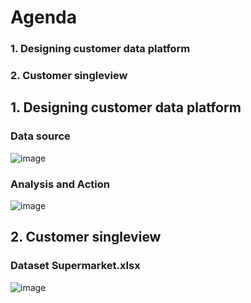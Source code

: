 # Agenda
### 1. Designing customer data platform
### 2. Customer singleview

## 1. Designing customer data platform
### Data source
![image](https://github.com/Plannjeera/MADT8101-Customer-analytic/assets/115640119/829f895e-4f75-495b-a5a3-50b0178a4a40)

### Analysis and Action
![image](https://github.com/Plannjeera/MADT8101-Customer-analytic/assets/115640119/d606f2ed-e8cb-4ffa-bbd4-493434e87dae)

## 2. Customer singleview
### Dataset Supermarket.xlsx
![image](https://github.com/Plannjeera/MADT8101-Customer-analytic/assets/115640119/71dc2d53-43d9-46e0-8d54-3a00ff5ebb9a)





